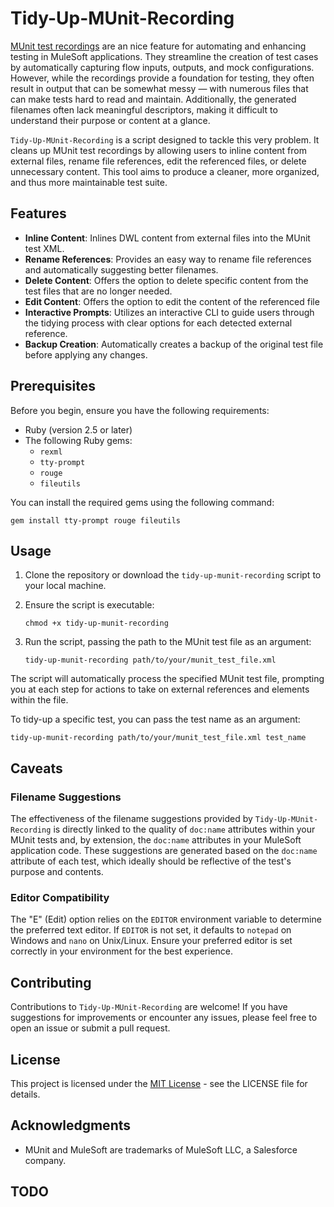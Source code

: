 # Tidy-Up-MUnit-Recording

[MUnit test recordings](https://docs.mulesoft.com/munit/latest/test-recorder) are an nice feature for automating and enhancing testing  in MuleSoft applications. They streamline the creation of test cases by automatically capturing flow inputs, outputs, and mock configurations. However, while the recordings provide a foundation for testing, they often result in output that can be somewhat messy — with numerous files that can make tests hard to read and maintain. Additionally, the generated filenames often lack meaningful descriptors, making it difficult to understand their purpose or content at a glance.

`Tidy-Up-MUnit-Recording` is a script designed to tackle this very problem. It cleans up MUnit test recordings by allowing users to inline content from external files, rename file references, edit the referenced files, or delete unnecessary content. This tool aims to produce a cleaner, more organized, and thus more maintainable test suite.


## Features

- **Inline Content**: Inlines DWL content from external files into the MUnit test XML.
- **Rename References**: Provides an easy way to rename file references and automatically suggesting better filenames.
- **Delete Content**: Offers the option to delete specific content from the test files that are no longer needed.
- **Edit Content**: Offers the option to edit the content of the referenced file
- **Interactive Prompts**: Utilizes an interactive CLI to guide users through the tidying process with clear options for each detected external reference.
- **Backup Creation**: Automatically creates a backup of the original test file before applying any changes.

## Prerequisites

Before you begin, ensure you have the following requirements:
- Ruby (version 2.5 or later)
- The following Ruby gems:
  - `rexml`
  - `tty-prompt`
  - `rouge`
  - `fileutils`

You can install the required gems using the following command:

```
gem install tty-prompt rouge fileutils
```

## Usage

1. Clone the repository or download the `tidy-up-munit-recording` script to your local machine.
2. Ensure the script is executable:
   
   ```
   chmod +x tidy-up-munit-recording
   ```

3. Run the script, passing the path to the MUnit test file as an argument:

   ```
   tidy-up-munit-recording path/to/your/munit_test_file.xml
   ```

The script will automatically process the specified MUnit test file, prompting you at each step for actions to take on external references and elements within the file.

To tidy-up a specific test, you can pass the test name as an argument:

   ```
   tidy-up-munit-recording path/to/your/munit_test_file.xml test_name
   ```

## Caveats

### Filename Suggestions

The effectiveness of the filename suggestions provided by `Tidy-Up-MUnit-Recording` is directly linked to the quality of `doc:name` attributes within your MUnit tests and, by extension, the `doc:name` attributes in your MuleSoft application code. These suggestions are generated based on the `doc:name` attribute of each test, which ideally should be reflective of the test's purpose and contents.

### Editor Compatibility
The "E" (Edit) option relies on the `EDITOR` environment variable to determine the preferred text editor. If `EDITOR` is not set, it defaults to `notepad` on Windows and `nano` on Unix/Linux. Ensure your preferred editor is set correctly in your environment for the best experience.


## Contributing

Contributions to `Tidy-Up-MUnit-Recording` are welcome! If you have suggestions for improvements or encounter any issues, please feel free to open an issue or submit a pull request.

## License

This project is licensed under the [MIT License](LICENSE.md) - see the LICENSE file for details.

## Acknowledgments

- MUnit and MuleSoft are trademarks of MuleSoft LLC, a Salesforce company.


## TODO
